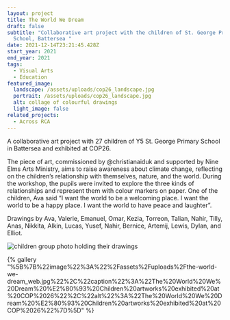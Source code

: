```yaml
---
layout: project
title: The World We Dream
draft: false
subtitle: "Collaborative art project with the children of St. George Primary
  School, Battersea "
date: 2021-12-14T23:21:45.428Z
start_year: 2021
end_year: 2021
tags:
  - Visual Arts
  - Education
featured_image:
  landscape: /assets/uploads/cop26_landscape.jpg
  portrait: /assets/uploads/cop26_landscape.jpg
  alt: collage of colourful drawings
  light_image: false
related_projects:
  - Across RCA
---
```

A collaborative art project with 27 children of Y5 St. George Primary School in Battersea and exhibited at COP26.

The piece of art, commissioned by @christianaiduk and supported by Nine Elms Arts Ministry, aims to raise awareness about climate change, reflecting on the children’s relationship with themselves, nature, and the world. During the workshop, the pupils were invited to explore the three kinds of relationships and represent them with colour markers on paper. One of the children, Ava said “I want the world to be a welcoming place. I want the world to be a happy place. I want the world to have peace and laughter”. 

Drawings by Ava, Valerie, Emanuel, Omar, Kezia, Torreon, Talian, Nahir, Tilly, Anas, Nikkita, Alkin, Lucas, Yusef, Nahir, Bernice, Artemij, Lewis, Dylan, and Elliot.



![children group photo holding their drawings ](/assets/uploads/workshop_landscape.jpg "Y5 St. George Primary School with drawings")

{% gallery "%5B%7B%22image%22%3A%22%2Fassets%2Fuploads%2Fthe-world-we-dream_web.jpg%22%2C%22caption%22%3A%22The%20World%20We%20Dream%20%E2%80%93%20Children%20artworks%20exhibited%20at%20COP%2026%22%2C%22alt%22%3A%22The%20World%20We%20Dream%20%E2%80%93%20Children%20artworks%20exhibited%20at%20COP%2026%22%7D%5D" %}